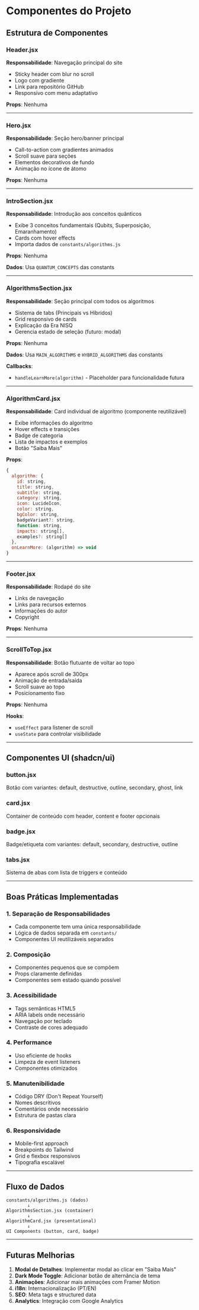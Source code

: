 # Componentes do Projeto

## Estrutura de Componentes

### Header.jsx
**Responsabilidade**: Navegação principal do site
- Sticky header com blur no scroll
- Logo com gradiente
- Link para repositório GitHub
- Responsivo com menu adaptativo

**Props**: Nenhuma

---

### Hero.jsx
**Responsabilidade**: Seção hero/banner principal
- Call-to-action com gradientes animados
- Scroll suave para seções
- Elementos decorativos de fundo
- Animação no ícone de átomo

**Props**: Nenhuma

---

### IntroSection.jsx
**Responsabilidade**: Introdução aos conceitos quânticos
- Exibe 3 conceitos fundamentais (Qubits, Superposição, Emaranhamento)
- Cards com hover effects
- Importa dados de `constants/algorithms.js`

**Props**: Nenhuma

**Dados**: Usa `QUANTUM_CONCEPTS` das constants

---

### AlgorithmsSection.jsx
**Responsabilidade**: Seção principal com todos os algoritmos
- Sistema de tabs (Principais vs Híbridos)
- Grid responsivo de cards
- Explicação da Era NISQ
- Gerencia estado de seleção (futuro: modal)

**Props**: Nenhuma

**Dados**: Usa `MAIN_ALGORITHMS` e `HYBRID_ALGORITHMS` das constants

**Callbacks**: 
- `handleLearnMore(algorithm)` - Placeholder para funcionalidade futura

---

### AlgorithmCard.jsx
**Responsabilidade**: Card individual de algoritmo (componente reutilizável)
- Exibe informações do algoritmo
- Hover effects e transições
- Badge de categoria
- Lista de impactos e exemplos
- Botão "Saiba Mais"

**Props**:
```jsx
{
  algorithm: {
    id: string,
    title: string,
    subtitle: string,
    category: string,
    icon: LucideIcon,
    color: string,
    bgColor: string,
    badgeVariant?: string,
    function: string,
    impacts: string[],
    examples?: string[]
  },
  onLearnMore: (algorithm) => void
}
```

---

### Footer.jsx
**Responsabilidade**: Rodapé do site
- Links de navegação
- Links para recursos externos
- Informações do autor
- Copyright

**Props**: Nenhuma

---

### ScrollToTop.jsx
**Responsabilidade**: Botão flutuante de voltar ao topo
- Aparece após scroll de 300px
- Animação de entrada/saída
- Scroll suave ao topo
- Posicionamento fixo

**Props**: Nenhuma

**Hooks**:
- `useEffect` para listener de scroll
- `useState` para controlar visibilidade

---

## Componentes UI (shadcn/ui)

### button.jsx
Botão com variantes: default, destructive, outline, secondary, ghost, link

### card.jsx
Container de conteúdo com header, content e footer opcionais

### badge.jsx
Badge/etiqueta com variantes: default, secondary, destructive, outline

### tabs.jsx
Sistema de abas com lista de triggers e conteúdo

---

## Boas Práticas Implementadas

### 1. Separação de Responsabilidades
- Cada componente tem uma única responsabilidade
- Lógica de dados separada em `constants/`
- Componentes UI reutilizáveis separados

### 2. Composição
- Componentes pequenos que se compõem
- Props claramente definidas
- Componentes sem estado quando possível

### 3. Acessibilidade
- Tags semânticas HTML5
- ARIA labels onde necessário
- Navegação por teclado
- Contraste de cores adequado

### 4. Performance
- Uso eficiente de hooks
- Limpeza de event listeners
- Componentes otimizados

### 5. Manutenibilidade
- Código DRY (Don't Repeat Yourself)
- Nomes descritivos
- Comentários onde necessário
- Estrutura de pastas clara

### 6. Responsividade
- Mobile-first approach
- Breakpoints do Tailwind
- Grid e flexbox responsivos
- Tipografia escalável

---

## Fluxo de Dados

```
constants/algorithms.js (dados)
        ↓
AlgorithmsSection.jsx (container)
        ↓
AlgorithmCard.jsx (presentational)
        ↓
UI Components (button, card, badge)
```

---

## Futuras Melhorias

1. **Modal de Detalhes**: Implementar modal ao clicar em "Saiba Mais"
2. **Dark Mode Toggle**: Adicionar botão de alternância de tema
3. **Animações**: Adicionar mais animações com Framer Motion
4. **i18n**: Internacionalização (PT/EN)
5. **SEO**: Meta tags e structured data
6. **Analytics**: Integração com Google Analytics
